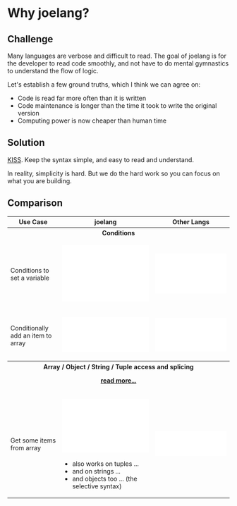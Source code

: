 # Why joelang?

## Challenge
Many languages are verbose and difficult to read. The goal of joelang is for the developer to read code smoothly, and not have to do mental gymnastics to understand the flow of logic.

Let's establish a few ground truths, which I think we can agree on:
- Code is read far more often than it is written
- Code maintenance is longer than the time it took to write the original version
- Computing power is now cheaper than human time


## Solution
[KISS](https://en.wikipedia.org/wiki/KISS_principle). Keep the syntax simple, and easy to read and understand.

In reality, simplicity is hard. But we do the hard work so you can focus on what you are building.

## Comparison

<table>
    <tr>
        <th>Use Case</th>
        <th>joelang</th>
        <th>Other Langs</th>
    </tr>
    <tr><th colspan="3">Conditions</th></tr>
    <tr>
        <td>Conditions to set a variable</td>
        <td>

![image](assets/joelang-when.svg)

</td>
<td>

![image](assets/js-switch.svg)

</td>
</tr>

<tr>
    <td>Conditionally add an item to array</td>
    <td>

![image](assets/joelang-conditional-arrays.svg)

</td>
<td>

![image](assets/js-conditional-arrays.svg)

</td>
</tr>
<tr><th colspan="3">Array / Object / String / Tuple access and splicing

[read more...](learn/types/access.md)
</th></tr>
<tr><td>Get some items from array</td><td>

![image](assets/joelang-access.svg)

- also works on tuples ...
- and on strings ...
- and objects too ... (the selective syntax)

</td>
<td>

![image](assets/js-access.svg)

</td>
</tr>
</table>
